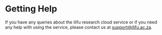 # Getting Help

If you have any queries about the ilifu research cloud service or if you need any help with using the service, please contact us at support@ilifu.ac.za. 

